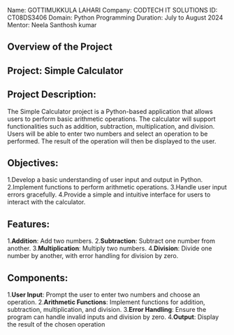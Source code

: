 Name: GOTTIMUKKULA LAHARI
Company: CODTECH IT SOLUTIONS
ID: CT08DS3406
Domain: Python Programming
Duration: July to August 2024
Mentor: Neela Santhosh kumar 

## Overview of the Project

## Project: Simple Calculator

## Project Description:
The Simple Calculator project is a Python-based application that allows users to perform basic arithmetic operations. The calculator will support functionalities such as addition, subtraction, multiplication, and division. Users will be able to enter two numbers and select an operation to be performed. The result of the operation will then be displayed to the user.

## Objectives:
1.Develop a basic understanding of user input and output in Python.
2.Implement functions to perform arithmetic operations.
3.Handle user input errors gracefully.
4.Provide a simple and intuitive interface for users to interact with the calculator.

## Features:
1.**Addition**: Add two numbers.
2.**Subtraction**: Subtract one number from another.
3.**Multiplication**: Multiply two numbers.
4.**Division**: Divide one number by another, with error handling for division by zero.

## Components:
1.**User Input**: Prompt the user to enter two numbers and choose an operation.
2.**Arithmetic Functions**: Implement functions for addition, subtraction, multiplication, and division.
3.**Error Handling**: Ensure the program can handle invalid inputs and division by zero.
4.**Output**: Display the result of the chosen operation
